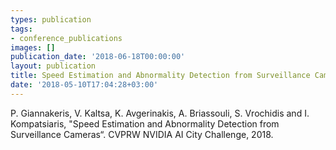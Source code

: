 ```yaml
---
types: publication
tags:
- conference_publications
images: []
publication_date: '2018-06-18T00:00:00'
layout: publication
title: Speed Estimation and Abnormality Detection from Surveillance Cameras
date: '2018-05-10T17:04:28+03:00'
---
```

<p>P. Giannakeris, V. Kaltsa, K. Avgerinakis, A. Briassouli, S. Vrochidis and I. Kompatsiaris, "Speed Estimation and Abnormality Detection from Surveillance Cameras“. CVPRW NVIDIA AI City Challenge, 2018.</p>
